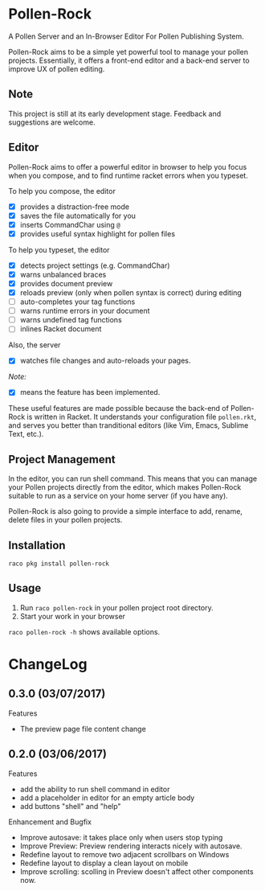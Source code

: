 # Pollen-Rock

A Pollen Server and an In-Browser Editor For Pollen Publishing System.

Pollen-Rock aims to be a simple yet powerful tool to manage your
pollen projects. Essentially, it offers a front-end editor and a
back-end server to improve UX of pollen editing.

## Note

This project is still at its early development stage. Feedback and
suggestions are welcome.

## Editor

Pollen-Rock aims to offer a powerful editor in browser to help you
focus when you compose, and to find runtime racket errors when you
typeset.

To help you compose, the editor

- [x] provides a distraction-free mode
- [x] saves the file automatically for you
- [x] inserts CommandChar using `@`
- [x] provides useful syntax highlight for pollen files

To help you typeset, the editor

- [x] detects project settings (e.g. CommandChar)
- [x] warns unbalanced braces
- [x] provides document preview
- [x] reloads preview (only when pollen syntax is correct) during editing
- [ ] auto-completes your tag functions
- [ ] warns runtime errors in your document
- [ ] warns undefined tag functions
- [ ] inlines Racket document

Also, the server

- [x] watches file changes and auto-reloads your pages.

*Note:*
- [x] means the feature has been implemented.

These useful features are made possible because the back-end of
Pollen-Rock is written in Racket. It understands your configuration
file `pollen.rkt`, and serves you better than tranditional editors
(like Vim, Emacs, Sublime Text, etc.).

## Project Management

In the editor, you can run shell command. This means that you can
manage your Pollen projects directly from the editor, which makes
Pollen-Rock suitable to run as a service on your home server (if you
have any).

Pollen-Rock is also going to provide a simple interface to add, rename,
delete files in your pollen projects.

## Installation
```
raco pkg install pollen-rock
```

## Usage

1. Run `raco pollen-rock` in your pollen project root directory.
2. Start your work in your browser

`raco pollen-rock -h` shows available options.

# ChangeLog
## 0.3.0 (03/07/2017)
Features

- The preview page file content change
## 0.2.0 (03/06/2017)
Features

- add the ability to run shell command in editor
- add a placeholder in editor for an empty article body
- add buttons "shell" and "help"

Enhancement and Bugfix

- Improve autosave: it takes place only when users stop typing
- Improve Preview: Preview rendering interacts nicely with autosave.
- Redefine layout to remove two adjacent scrollbars on Windows
- Redefine layout to display a clean layout on mobile
- Improve scrolling: scolling in Preview doesn't affect other
  components now.
